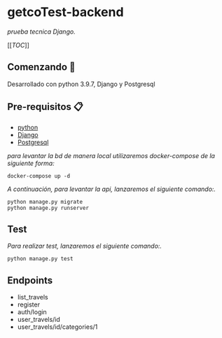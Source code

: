# getcoTest-backend


_prueba tecnica Django._

[[_TOC_]]

## Comenzando 🚀

Desarrollado con python 3.9.7, Django y Postgresql


## Pre-requisitos 📋
* [python](https://www.python.org/downloads/release/python-390/)
* [Django](https://www.djangoproject.com/download/)
* [Postgresql](https://www.postgresql.org/)


_para levantar la bd de manera local utilizaremos docker-compose de la siguiente forma:_

```
docker-compose up -d
```


_A continuación, para levantar la api, lanzaremos el siguiente comando:._

```
python manage.py migrate
python manage.py runserver
```

## Test
_Para realizar test, lanzaremos el siguiente comando:._

```
python manage.py test
```
## Endpoints

- list_travels
- register
- auth/login
- user_travels/id
- user_travels/id/categories/1


